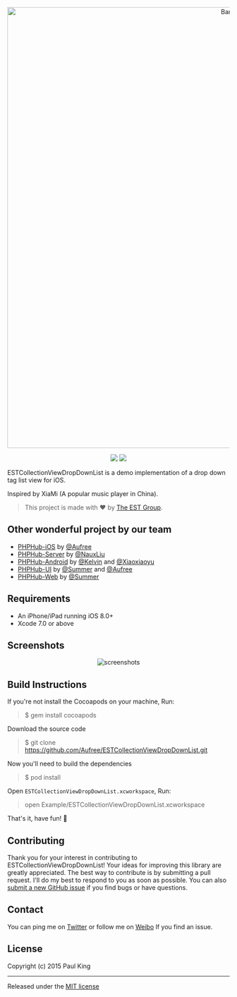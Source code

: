 <p align="center">
<img src="http://ww3.sinaimg.cn/large/76dc7f1bgw1eymxp61g9zj21jk062tbe.jpg" alt="Banner" title="Banner" width="1000"/>
</p>

<p align="center">
<a href="https://weibo.com/jinfali"><img src="https://img.shields.io/badge/contact-@Aufree-orange.svg?style=flat"></a>
<a href="https://github.com/Aufree/ESTCollectionViewDropDownList/blob/master/LICENSE"><img src="https://img.shields.io/badge/license-MIT-green.svg?style=flat"></a>
</p>

ESTCollectionViewDropDownList is a demo implementation of a drop down tag list view for iOS.

Inspired by XiaMi (A popular music player in China).

> This project is made with :heart: by [The EST Group](http://est-group.org/).

## Other wonderful project by our team

* [PHPHub-iOS](https://github.com/aufree/phphub-ios) by [@Aufree](https://github.com/aufree)
* [PHPHub-Server](https://github.com/NauxLiu/phphub-server) by [@NauxLiu](https://github.com/NauxLiu)
* [PHPHub-Android](https://github.com/CycloneAxe/phphub-android) by [@Kelvin](https://github.com/CycloneAxe) and [@Xiaoxiaoyu](https://github.com/xiaoxiaoyu)
* [PHPHub-UI](https://github.com/phphub/phphub-ui) by [@Summer](https://github.com/phphub/phphub-ui) and [@Aufree](https://github.com/aufree)
* [PHPHub-Web](https://github.com/summerblue/phphub) by [@Summer](https://github.com/phphub/phphub-ui)

## Requirements

* An iPhone/iPad running iOS 8.0+
* Xcode 7.0 or above

## Screenshots

<p align="center">
<img src="http://ww3.sinaimg.cn/large/76dc7f1bgw1eymxj5t7hog20bp0kbx6r.gif" alt="screenshots" title="screenshots"/>
</p>

## Build Instructions

If you're not install the Cocoapods on your machine, Run:

> $ gem install cocoapods

Download the source code

> $ git clone https://github.com/Aufree/ESTCollectionViewDropDownList.git

Now you'll need to build the dependencies

> $ pod install

Open `ESTCollectionViewDropDownList.xcworkspace`, Run:

> open Example/ESTCollectionViewDropDownList.xcworkspace

That's it, have fun! :beers:

## Contributing

Thank you for your interest in contributing to ESTCollectionViewDropDownList! Your ideas for improving this library are greatly appreciated. The best way to contribute is by submitting a pull request. I'll do my best to respond to you as soon as possible. You can also [submit a new GitHub issue](https://github.com/Aufree/ESTCollectionViewDropDownList/issues/new) if you find bugs or have questions.

## Contact

You can ping me on [Twitter](https://twitter.com/_Paul_King_) or follow me on [Weibo](http://weibo.com/jinfali) If you find an issue.

## License

Copyright (c) 2015 Paul King

---------------

Released under the [MIT license](https://github.com/Aufree/ESTCollectionViewDropDownList/blob/master/LICENSE)